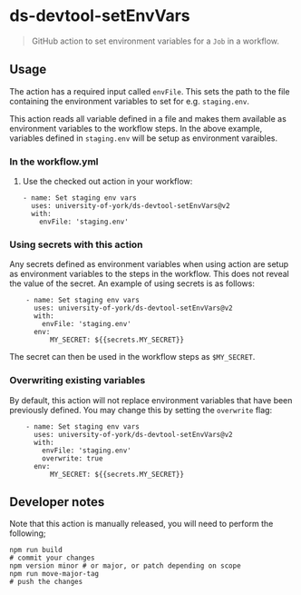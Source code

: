 # ds-devtool-setEnvVars

> GitHub action to set environment variables for a `Job` in a workflow.

## Usage

The action has a required input called `envFile`. This sets the path to the file containing the environment variables to set for e.g. `staging.env`.

This action reads all variable defined in a file and makes them available as environment variables to the workflow steps. In the above example, variables defined in `staging.env` will be setup as environment varaibles.

### In the workflow.yml

1.  Use the checked out action in your workflow:

        - name: Set staging env vars
          uses: university-of-york/ds-devtool-setEnvVars@v2
          with:
            envFile: 'staging.env'

### Using secrets with this action

Any secrets defined as environment variables when using action are setup as environment variables to the steps in the workflow. This does not reveal the value of the secret. An example of using secrets is as follows:

        - name: Set staging env vars
          uses: university-of-york/ds-devtool-setEnvVars@v2
          with:
            envFile: 'staging.env'
          env:
              MY_SECRET: ${{secrets.MY_SECRET}}

The secret can then be used in the workflow steps as `$MY_SECRET`.

### Overwriting existing variables

By default, this action will not replace environment variables that have been previously defined. You may change
this by setting the `overwrite` flag:

        - name: Set staging env vars
          uses: university-of-york/ds-devtool-setEnvVars@v2
          with:
            envFile: 'staging.env'
            overwrite: true
          env:
              MY_SECRET: ${{secrets.MY_SECRET}}

## Developer notes

Note that this action is manually released, you will need to perform the following;

```shell
npm run build
# commit your changes
npm version minor # or major, or patch depending on scope
npm run move-major-tag
# push the changes
```
